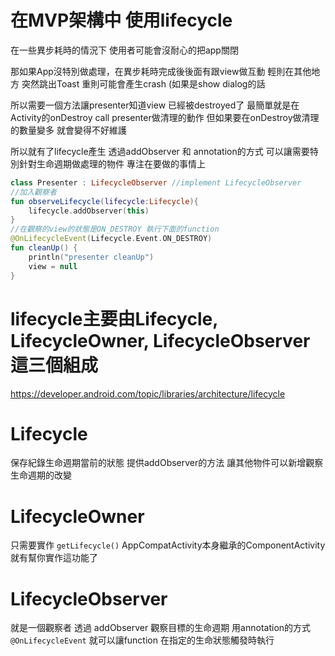 

在MVP架構中 使用lifecycle
===
在一些異步耗時的情況下
使用者可能會沒耐心的把app關閉

那如果App沒特別做處理，在異步耗時完成後後面有跟view做互動
輕則在其他地方 突然跳出Toast
重則可能會產生crash (如果是show dialog的話

所以需要一個方法讓presenter知道view 已經被destroyed了
最簡單就是在Activity的onDestroy call presenter做清理的動作
但如果要在onDestroy做清理的數量變多 就會變得不好維護

所以就有了lifecycle產生
透過addObserver 和 annotation的方式
可以讓需要特別針對生命週期做處理的物件 專注在要做的事情上

```Kotlin
class Presenter : LifecycleObserver //implement LifecycleObserver 
//加入觀察者
fun observeLifecycle(lifecycle:Lifecycle){
    lifecycle.addObserver(this)
}
//在觀察的view的狀態是ON_DESTROY 執行下面的function
@OnLifecycleEvent(Lifecycle.Event.ON_DESTROY)
fun cleanUp() {
    println("presenter cleanUp")
    view = null
}
```



lifecycle主要由Lifecycle, LifecycleOwner, LifecycleObserver 這三個組成
== 
https://developer.android.com/topic/libraries/architecture/lifecycle

Lifecycle
=
保存紀錄生命週期當前的狀態
提供addObserver的方法 讓其他物件可以新增觀察生命週期的改變

LifecycleOwner
=
只需要實作 ```getLifecycle()```
AppCompatActivity本身繼承的ComponentActivity 就有幫你實作這功能了

LifecycleObserver
=
就是一個觀察者 透過 addObserver 
觀察目標的生命週期 
用annotation的方式 ```@OnLifecycleEvent```
就可以讓function 在指定的生命狀態觸發時執行

